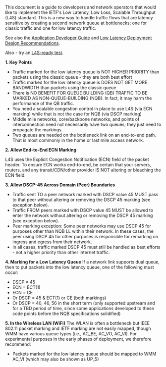 This document is a guide to developers and network operators that would like to implement the IETF's Low Latency, Low Loss, Scalable Throughput (L4S) standard. 
This is a new way to handle traffic flows that are latency sensitive by creating a second network queue at bottlenecks; one for classic traffic 
and one for low latency traffic. 

See also the [Application Developer Guide](https://github.com/jlivingood/IETF-L4S-Deployment/blob/main/App-Developer-Guide.md) and [Low Latency Deployment Design Recommendations](https://datatracker.ietf.org/doc/draft-livingood-low-latency-deployment/).

Also - try an [L4S-ready test](https://ready4l4s.cerfca.st/).

**1. Key Points**
-	Traffic marked for the low latency queue is NOT HIGHER PRIORITY than packets using the classic queue - they are both best effort
-	Traffic marked for the low latency queue is DOES NOT GET MORE BANDWIDTH than packets using the classic queue
-	There is NO BENEFIT FOR QUEUE BUILDING (QB) TRAFFIC TO BE MARKED AS NON-QUEUE-BUILDING (NQB). In fact, it may harm the performance of the QB traffic. 
-	You need a scalable congestion control in place to use L4S (via ECN marking) while that is not the case for NQB (via DSCP marking)
-	Middle mile networks, core/backbone networks, and points of interconnection need not necessarily have two queues; they just need to propagate the markings.
-	Two queues are needed on the bottleneck link on an end-to-end path. That is most commonly in the home or last mile access network.

**2.	Allow End-to-End ECN Marking**

L4S uses the Explicit Congestion Notification (ECN) field of the packet header. To ensure ECN works end-to-end, be certain that your servers, routers, and any transit/CDN/other provider IS NOT altering or bleaching the ECN field.

**3. Allow DSCP-45 Across Domain (Peer) Boundaries**
- Traffic sent TO a peer network marked with DSCP value 45 MUST pass to that peer without altering or removing the DSCP 45 marking (see exception below).
- Traffic FROM peers marked with DSCP value 45 MUST be allowed to enter the network without altering or removing the DSCP 45 marking (see exception below).
- Peer marking exception: Some peer networks may use DSCP 45 for purposes other than NQB LL within their network. In these cases, the peer using DSCP 45 for other purposes is responsible for remarking on ingress and egress from their network. 
- In all cases, traffic marked DSCP 45 must still be handled as best efforts - not a higher priority than other Internet traffic. 

**4. Marking for a Low Latency Queue**
If a network link supports dual queue, then to put packets into the low latency queue, one of the following must occur:
- DSCP = 45 
- ECN = ECT(1)
- ECN = CE
- Or DSCP = 45 & ECT(1) or CE (both markings)
- Or DSCP = 40, 46, 56 in the short term (only supported upstream and for a TBD period of time, since some applications developed to
  these code points before the NQB specifications solidified)

**5. In the Wireless LAN (WiFi)**
The WLAN is often a bottleneck but IEEE 802.11 packet marking and IETF marking are not easily mapped, though WMM have various queue types (i.e., AC_BE, AC_VO, AC_VI). For experimental purposes in the early phases of deployment, we therefore recommend:
- Packets marked for the low latency queue should be mapped to WMM AC_VI (which may also be shown as UP_5)

